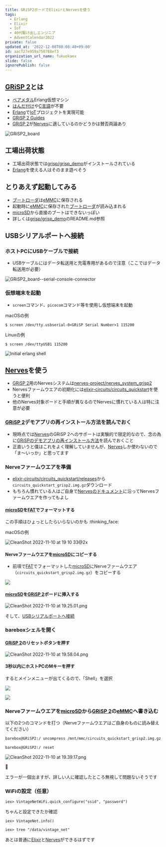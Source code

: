 ```yaml
---
title: GRiSP2ボードでElixirとNervesを使う
tags:
  - Erlang
  - Elixir
  - IoT
  - 40代駆け出しエンジニア
  - AdventCalendar2022
private: false
updated_at: '2022-12-08T08:08:40+09:00'
id: aacf27e959a750788ef3
organization_url_name: fukuokaex
slide: false
ignorePublish: false
---
```



[GRiSP 2]: https://www.grisp.org
[IoT]: https://ja.wikipedia.org/wiki/%E3%83%A2%E3%83%8E%E3%81%AE%E3%82%A4%E3%83%B3%E3%82%BF%E3%83%BC%E3%83%8D%E3%83%83%E3%83%88
[nerves-project/nerves_system_grisp2]: https://github.com/nerves-project/nerves_system_grisp2
[grisp/grisp_demo]: https://github.com/grisp/grisp_demo/tree/sylane/make-image
[eMMC]: https://en.wikipedia.org/wiki/MultiMediaCard#eMMC
[microSD]: https://simple.wikipedia.org/wiki/MicroSD
[Erlang]: https://www.erlang.org
[ベアメタル]: https://ja.wikipedia.org/wiki/%E3%83%99%E3%82%A2%E3%83%A1%E3%82%BF%E3%83%AB
[はんだ付け]: https://ja.wikipedia.org/wiki/%E3%81%AF%E3%82%93%E3%81%A0%E4%BB%98%E3%81%91
[C言語]: https://ja.wikipedia.org/wiki/C%E8%A8%80%E8%AA%9E
[ブートローダ]: https://ja.wikipedia.org/wiki/%E3%83%96%E3%83%BC%E3%83%88
[Nerves]: https://hexdocs.pm/nerves/getting-started.html
[elixir-circuits/circuits_quickstart]: https://github.com/elixir-circuits/circuits_quickstart
[elixir-circuits/circuits_quickstart/releases]: https://github.com/elixir-circuits/circuits_quickstart/releases
[nerves-project/nerves_system_grisp2]: https://github.com/nerves-project/nerves_system_grisp2
[Nerves getting started guide]: https://hexdocs.pm/nerves/getting-started.html
[FAT]: https://ja.wikipedia.org/wiki/File_Allocation_Table
[Elixir]: https://elixir-lang.org/

## [GRiSP 2]とは

- [ベアメタル]Erlang仮想マシン
- [はんだ付け]や[C言語]が不要
- [Erlang]で[IoT]プロジェクトを実現可能
- [GRiSP 2 Guides](https://github.com/grisp/grisp/wiki)
- [GRiSP 2]が[Nerves]に適しているのかどうかは賛否両論あり

![GRiSP2_board](https://user-images.githubusercontent.com/7563926/201105122-a648c0e2-03ef-4d55-8e9a-2ee1b2a8b2fb.png)

## 工場出荷状態

- 工場出荷状態では[grisp/grisp_demo]がインストールされている
- [Erlang]を使える人はそのまま遊べそう

## とりあえず起動してみる

- [ブートローダ]は[eMMC]に保存される
- 起動時に[eMMC]に保存された[ブートローダ]が読み込まれる
- [microSD]から直接のブートはできないっぽい
- 詳しくは[grisp/grisp_demo]のREADME.md参照

## USBシリアルポートへ接続

### ホストPCにUSBケーブルで接続

- USBケーブルにはデータ転送用と充電専用があるので注意（ここではデータ転送用が必要）

![GRiSP2_board--serial-console-connector](https://user-images.githubusercontent.com/7563926/201108882-42855469-6610-4a83-817e-50e684e73eb8.png)

### 仮想端末を起動

- `screen`コマンド、`picocom`コマンド等を使用し仮想端末を起動

macOSの例

```
$ screen /dev/tty.usbserial-0<GRiSP Serial Number>1 115200
```

Linuxの例

```
$ screen /dev/ttyUSB1 115200
```

![Initial erlang shell](https://user-images.githubusercontent.com/7563926/196830101-e06e2cd9-46d8-4627-b49f-cac5d4ea21fa.png)

## [Nerves]を使う

- [GRiSP 2]用のNervesシステムは[nerves-project/nerves_system_grisp2]
- Nervesファームウエアの初期化には[elixir-circuits/circuits_quickstart]を使うと便利
- 他のNerves対象ボードと手順が異なるのでNervesに慣れている人は特に注意が必要

### [GRiSP 2]デモアプリの再インストール方法を読んでおく

- 現時点では[Nerves]のGRiSP 2へのサポートは実験的で限定的なので、念の為に[GRiSPのデモアプリの再インストール方法][grisp/grisp_demo]を読んでおくこと
- 正直いうと僕はこれをよく理解していませんが、[Nerves]しか使わないので「ま〜いっか」と思ってます

### Nerveファームウエアを準備

- [elixir-circuits/circuits_quickstart/releases]から`circuits_quickstart_grisp2.img.gz`ダウンロード
- もちろん慣れている人はご自身で[Nervesのドキュメント][Nerves getting started guide]に沿ってNervesファームウエアを作ってもよし

#### [microSD]を[FAT]でフォーマットする

この手順はひょっとしたらいらないのかも :thinking_face: 

macOSの例

![CleanShot 2022-11-10 at 19 10 33@2x](https://user-images.githubusercontent.com/7563926/201232791-f71ab689-1c3a-462e-9361-2d3ef656486b.png)


#### Nerveファームウエアを[microSD]にコピーする

- 前項で[FAT]でフォーマットした[microSD]にNerveファームウエア（`circuits_quickstart_grisp2.img.gz`）をコピーする

![](https://user-images.githubusercontent.com/7563926/201233390-337a646c-91f1-42c5-a8d9-f1bc0e303853.png)

#### [microSD]を[GRiSP 2]ボードに挿入する

![CleanShot 2022-11-10 at 19.25.01.png](https://qiita-image-store.s3.ap-northeast-1.amazonaws.com/0/82804/cfc33bfb-58d7-88fb-7c2f-272c9ba90188.png)

そして、[USBシリアルポートへ接続](#USBシリアルポートへ接続)

### bareboxシェルを開く

#### [GRiSP 2]のリセットボタンを押す

![CleanShot 2022-11-10 at 19.58.04.png](https://qiita-image-store.s3.ap-northeast-1.amazonaws.com/0/82804/7ce129d3-631a-7bfa-d3e4-d63e3a6240b9.png)

#### 3秒以内にホストPCのMキーを押す

するとメインメニューが出てくるので、「Shell」を選択

![](https://user-images.githubusercontent.com/7563926/196830111-dd735668-2de7-452e-8d31-c8de173e6b39.png)

![](https://user-images.githubusercontent.com/7563926/196830118-c0a69158-4174-4046-aaf2-324bd4069b69.png)

### Nerveファームウエアを[microSD]から[GRiSP 2]の[eMMC]へ書き込む

以下の2つのコマンドを打つ（Nerveファームウエアはご自身のものに読み替えてください）

```bash
barebox@GRiSP2:/ uncompress /mnt/mmc/circuits_quickstart_grisp2.img.gz /dev/mmc1
```

```bash
barebox@GRiSP2:/ reset
```

![CleanShot 2022-11-10 at 19.39.17.png](https://qiita-image-store.s3.ap-northeast-1.amazonaws.com/0/82804/6371e34b-6a44-3805-560b-120929e0200b.png)

:tada:

エラーが一個出ますが、詳しい人に確認したところ無視して問題ないそうです

### WiFiの設定（任意）

```elixir:IEx
iex> VintageNetWiFi.quick_configure("ssid", "password")
```

ちゃんと設定できたか確認

```elixir:IEx
iex> VintageNet.info()

iex> tree "/data/vintage_net"
```

あとは普通に[Elixir]と[Nerves]ができるはずです

